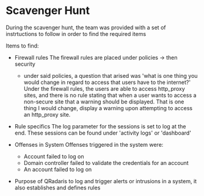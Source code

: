 # Scavenger Hunt

During the scavenger hunt, the team was provided with a set of
 instrtuctions to follow in order to find the required items

Items to find:

* Firewall rules
The firewall rules are placed under policies  -> then security
  * under said policies, a question that arised was 'what is one thing you would change in regard to access that users have to the internet?'
Under the firewall rules, the users are able to access http_proxy sites, and there is no rule stating that when a user wants to access a non-secure site that a warning should be displayed. That is one thing I would change, display a warning upon attempting to access an http_proxy site.
* Rule specifics
The log parameter for the sessions is set to log at the end. These sessions can be found under 'activity logs' or 'dashboard'
* Offenses in System
Offenses triggered in the system were:
  * Account failed to log on
  * Domain controller failed to validate the credentials for an account
  * An account failed to log on

* Purpose of QRadaris to log and trigger alerts or intrusions in a system, it also establishes and defines rules
